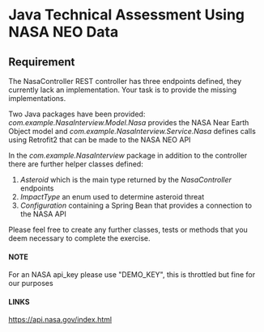 # Java Technical Assessment Using NASA NEO Data

## Requirement

The NasaController REST controller has three endpoints defined, they currently lack an implementation. Your task is to provide the missing implementations.

Two Java packages have been provided: _com.example.NasaInterview.Model.Nasa_ provides the NASA Near Earth Object model 
and _com.example.NasaInterview.Service.Nasa_ defines calls using Retrofit2 that can be made to the NASA NEO API

In the _com.example.NasaInterview_ package in addition to the controller there are further helper classes defined:
1. _Asteroid_ which is the main type returned by the _NasaController_ endpoints
2. _ImpactType_ an enum used to determine asteroid threat
3. _Configuration_ containing a Spring Bean that provides a connection to the NASA API

Please feel free to create any further classes, tests or methods that you deem necessary to complete the exercise.

#### NOTE
For an NASA api_key please use "DEMO_KEY", this is throttled but fine for our purposes

#### LINKS

https://api.nasa.gov/index.html
